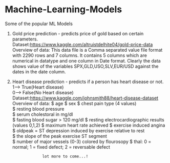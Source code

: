 # Machine-Learning-Models
Some of the popular ML Models   


1) Gold price prediction - predicts price of gold based on certain parameters.  
    Dataset:https://www.kaggle.com/altruistdelhite04/gold-price-data    
    Overview of data: This data file is a Comma separated value file format with 2290 rows and 7 columns. It contains 5 columns which are numerical in datatype and one     column in Date format. Clearly the data shows value of the variables SPX,GLD,USO,SLV,EUR/USD against the dates in the date column.  
   
   
2) Heart disease prediction - predicts if a person has heart disease or not.    
    1--> True(Heart disease)    
    0--> False(No Heart disease)    
    Dataset:https://www.kaggle.com/johnsmith88/heart-disease-dataset    
    Overview of data: $ age 
                      $ sex 
                      $ chest pain type (4 values)  
                      $ resting blood pressure  
                      $ serum cholestoral in mg/dl  
                      $ fasting blood sugar > 120 mg/dl 
                      $ resting electrocardiographic results (values 0,1,2) 
                      $ maximum heart rate achieved 
                      $ exercise induced angina 
                      $ oldpeak = ST depression induced by exercise relative to rest    
                      $ the slope of the peak exercise ST segment   
                      $ number of major vessels (0-3) colored by flourosopy 
                      $ thal: 0 = normal; 1 = fixed defect; 2 = reversable defect   



                    lot more to come...!
